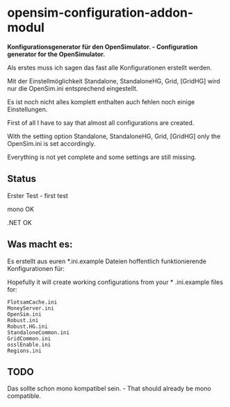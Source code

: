 # opensim-configuration-addon-modul
**Konfigurationsgenerator für den OpenSimulator. - Configuration generator for the OpenSimulator.**

Als erstes muss ich sagen das fast alle Konfigurationen erstellt werden.

Mit der Einstellmöglichkeit Standalone, StandaloneHG, Grid, [GridHG] wird nur die OpenSim.ini entsprechend eingestellt.

Es ist noch nicht alles komplett enthalten auch fehlen noch einige Einstellungen.

First of all I have to say that almost all configurations are created.

With the setting option Standalone, StandaloneHG, Grid, [GridHG] only the OpenSim.ini is set accordingly.

Everything is not yet complete and some settings are still missing. 

## Status
Erster Test - first test

mono OK

.NET OK

## Was macht es:
Es erstellt aus euren *.ini.example Dateien hoffentlich funktionierende Konfigurationen für:

Hopefully it will create working configurations from your * .ini.example files for: 

```
FlotsamCache.ini
MoneyServer.ini
OpenSim.ini
Robust.ini
Robust.HG.ini
StandaloneCommon.ini
GridCommon.ini
osslEnable.ini
Regions.ini
```
## TODO
Das sollte schon mono kompatibel sein. - That should already be mono compatible. 
